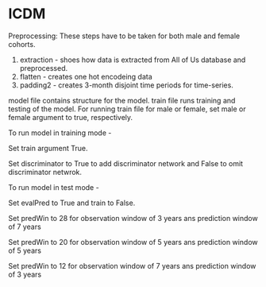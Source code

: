 # ICDM
Preprocessing: These steps have to be taken for both male and female cohorts.
1. extraction - shoes how data is extracted from All of Us database and preprocessed. 
2. flatten - creates one hot encodeing data
3. padding2 - creates 3-month disjoint time periods for time-series.

model file contains structure for the model.
train file runs training and testing of the model.
For running train file for male or female, set male or female argument to true, respectively.

To run model in training mode -

Set train argument True.

Set discriminator to True to add discriminator network and False to omit discriminator netwrok.


To run model in test mode -

Set evalPred to True and train to False.

Set predWin to 28 for observation window of 3 years ans prediction window of 7 years

Set predWin to 20 for observation window of 5 years ans prediction window of 5 years

Set predWin to 12 for observation window of 7 years ans prediction window of 3 years

